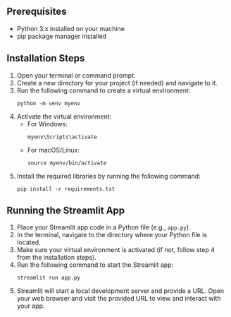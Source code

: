 ## Prerequisites
- Python 3.x installed on your machine
- pip package manager installed

## Installation Steps
1. Open your terminal or command prompt.
2. Create a new directory for your project (if needed) and navigate to it.
3. Run the following command to create a virtual environment:
    ```
    python -m venv myenv
    ```
4. Activate the virtual environment:
    - For Windows:
      ```
      myenv\Scripts\activate
      ```
    - For macOS/Linux:
      ```
      source myenv/bin/activate
      ```
5. Install the required libraries by running the following command:
    ```
    pip install -r requirements.txt
    ```

## Running the Streamlit App
1. Place your Streamlit app code in a Python file (e.g., `app.py`).
2. In the terminal, navigate to the directory where your Python file is located.
3. Make sure your virtual environment is activated (if not, follow step 4 from the installation steps).
4. Run the following command to start the Streamlit app:
    ```
    streamlit run app.py
    ```
5. Streamlit will start a local development server and provide a URL. Open your web browser and visit the provided URL to view and interact with your app.